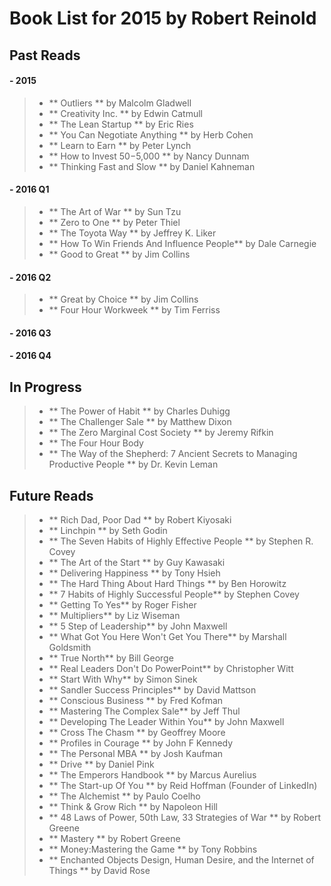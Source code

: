 # Book List for 2015 by Robert Reinold
## Past Reads  
  
#### - 2015

>-	**	Outliers					** by Malcolm Gladwell
>-	**	Creativity Inc.				** by Edwin Catmull
>-	**	The Lean Startup			** by Eric Ries
>-	**	You Can Negotiate Anything	** by Herb Cohen
>-	**	Learn to Earn				** by Peter Lynch
>-	**	How to Invest $50-$5,000	** by Nancy Dunnam
>-	**	Thinking Fast and Slow 		** by Daniel Kahneman  

#### - 2016 Q1

>-	**	The Art of War 				** by Sun Tzu
>-	**	Zero to One					** by Peter Thiel
>-	**	The Toyota Way 				** by Jeffrey K. Liker
>-	**	How To Win Friends And Influence People** by Dale Carnegie
>-	**	Good to Great				** by Jim Collins  

#### - 2016 Q2

>-  **  Great by Choice				** by Jim Collins
>-	**	Four Hour Workweek ** by Tim Ferriss

#### - 2016 Q3

#### - 2016 Q4

## In Progress
>-	**	The Power of Habit 			**	by Charles Duhigg
>-	**	The Challenger Sale ** by Matthew Dixon
>-	**	The Zero Marginal Cost Society ** by Jeremy Rifkin
>-  ** The Four Hour Body
>- ** The Way of the Shepherd: 7 Ancient Secrets to Managing Productive People ** by Dr. Kevin Leman

## Future Reads
>-	**	Rich Dad, Poor Dad ** by Robert Kiyosaki
>-	**	Linchpin					** by Seth Godin 
>-	**	The Seven Habits of Highly Effective People ** by Stephen R. Covey
>-	**	The Art of the Start 		**	by Guy Kawasaki
>-	**	Delivering Happiness 		**	by Tony Hsieh
>-	**	The Hard Thing About Hard Things	**	by Ben Horowitz
>-	**	7 Habits of Highly Successful People** by Stephen Covey
>-	**	Getting To Yes** by Roger Fisher
>-	**	Multipliers** by Liz Wiseman
>-	**	5 Step of Leadership** by John Maxwell
>-	**	What Got You Here Won't Get You There** by Marshall Goldsmith
>-	**	True North** by Bill George
>-	**	Real Leaders Don't Do PowerPoint** by Christopher Witt
>-	**	Start With Why** by Simon Sinek
>-	**	Sandler Success Principles** by David Mattson
>-	**	Conscious Business ** by Fred Kofman
>-	**	Mastering The Complex Sale** by Jeff Thul
>-	**	Developing The Leader Within You** by John Maxwell
>-	**	Cross The Chasm ** by Geoffrey Moore
>-	**	Profiles in Courage ** by John F Kennedy
>-	**	The Personal MBA ** by Josh Kaufman
>-	**	Drive ** by Daniel Pink
>-	**	The Emperors Handbook ** by Marcus Aurelius
>-	**	The Start-up Of You ** by Reid Hoffman (Founder of LinkedIn)
>- 	**	The Alchemist ** by  Paulo Coelho
>- 	**	Think & Grow Rich ** by Napoleon Hill
>- 	**	48 Laws of Power, 50th Law, 33 Strategies of War ** by Robert Greene
>-	**	Mastery ** by Robert Greene
>-	**	Money:Mastering the Game ** by Tony Robbins
>-	**	Enchanted Objects Design, Human Desire, and the Internet of Things ** by David Rose
